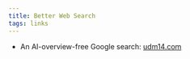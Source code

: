 ```yaml
---
title: Better Web Search
tags: links 
---
```


- An AI-overview-free Google search: [udm14.com](https://udm14.com/)

